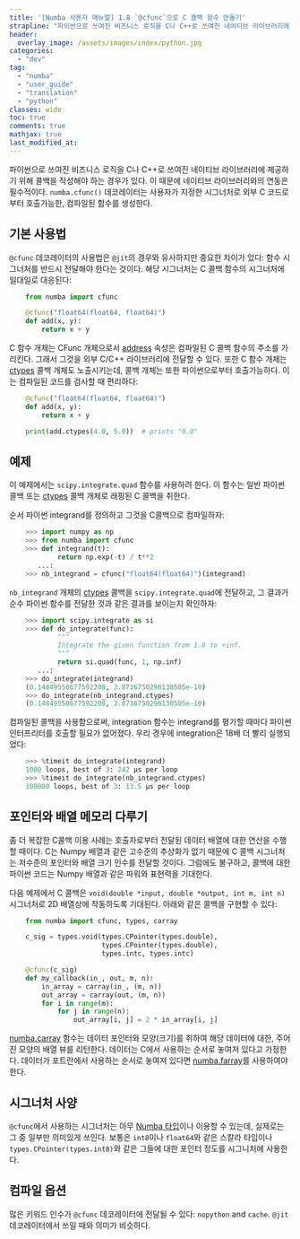 ```yaml
---
title: '[Numba 사용자 매뉴얼] 1.8 `@cfunc`으로 C 콜백 함수 만들기'
strapline: "파이썬으로 쓰여진 비즈니스 로직을 C나 C++로 쓰여진 네이티브 라이브러리에 제공하기 위해 콜백을 작성해야 하는 경우가 있다."
header:
  overlay_image: /assets/images/index/python.jpg
categories:
  - "dev"
tag:
  - "numba"
  - "user_guide"
  - "translation"
  - "python"
classes: wide
toc: true
comments: true
mathjax: true
last_modified_at: 
---
```


파이썬으로 쓰여진 비즈니스 로직을 C나 C++로 쓰여진 네이티브 라이브러리에 제공하기 위해 콜백을 작성해야 하는 경우가 있다.
이 때문에 네이티브 라이브러리와의 연동은 필수적이다.
`numba.cfunc()` 데코레이터는 사용자가 지정한 시그너처로 외부 C 코드로부터 호출가능한, 컴파일된 함수를 생성한다.

## 기본 사용법

`@cfunc` 데코레이터의 사용법은 `@jit`의 경우와 유사하지만 중요한 차이가 있다:
함수 시그너처를 반드시 전달해야 한다는 것이다.
해당 시그너처는 C 콜백 함수의 시그너처에 일대일로 대응된다:

```python
    from numba import cfunc

    @cfunc("float64(float64, float64)")
    def add(x, y):
        return x + y
```

C 함수 개체는 CFunc 개체으로서 [address](http://numba.pydata.org/numba-doc/latest/reference/jit-compilation.html#CFunc.address) 속성은 컴파일된 C 콜백 함수의 주소를 가리킨다.
그래서 그것을 외부 C/C++ 라이브러리에 전달할 수 있다.
또한 C 함수 개체는 [ctypes](https://docs.python.org/3/library/ctypes.html#module-ctypes) 콜백 개체도 노출시키는데, 콜백 개체는 또한 파이썬으로부터 호출가능하다.
이는 컴파일된 코드를 검사할 때 편리하다:

```python
    @cfunc("float64(float64, float64)")
    def add(x, y):
        return x + y

    print(add.ctypes(4.0, 5.0))  # prints "9.0"
```

## 예제

이 예제에서는 `scipy.integrate.quad` 함수를 사용하려 한다.
이 함수는 일반 파이썬 콜백 또는 [ctypes](https://docs.python.org/3/library/ctypes.html#module-ctypes) 콜백 개체로 래핑된 C 콜백을 취한다.

순서 파이썬 integrand를 정의하고 그것을 C콜백으로 컴파일하자:

```python
    >>> import numpy as np
    >>> from numba import cfunc
    >>> def integrand(t):
            return np.exp(-t) / t**2
       ...:
    >>> nb_integrand = cfunc("float64(float64)")(integrand)
```

`nb_integrand` 개체의 [ctypes](https://docs.python.org/3/library/ctypes.html#module-ctypes) 콜백을 `scipy.integrate.quad`에 전달하고,
그 결과가 순수 파이썬 함수를 전달한 것과 같은 결과를 보이는지 확인하자:

```python
    >>> import scipy.integrate as si
    >>> def do_integrate(func):
            """
            Integrate the given function from 1.0 to +inf.
            """
            return si.quad(func, 1, np.inf)
       ...:
    >>> do_integrate(integrand)
    (0.14849550677592208, 3.8736750296130505e-10)
    >>> do_integrate(nb_integrand.ctypes)
    (0.14849550677592208, 3.8736750296130505e-10)
```

컴파일된 콜백을 사용함으로써, integration 함수는 integrand를 평가할 때마다 파이썬 인터프리터를 호출할 필요가 없어졌다.
우리 경우에 integration은 18배 더 빨리 실행되었다:

```python
    >>> %timeit do_integrate(integrand)
    1000 loops, best of 3: 242 µs per loop
    >>> %timeit do_integrate(nb_integrand.ctypes)
    100000 loops, best of 3: 13.5 µs per loop
```

## 포인터와 배열 메모리 다루기

좀 더 복잡한 C콜백 이용 사례는 호출자로부터 전달된 데이터 배열에 대한 연산을 수행할 때이다.
C는 Numpy 배열과 같은 고수준의 추상화가 없기 때문에 C 콜백 시그너처는 저수준의 포인터와 배열 크기 인수를 전달할 것이다. 
그럼에도 불구하고, 콜백에 대한 파이썬 코드는 Numpy 배열과 같은 파워와 표현력을 기대한다.

다음 예제에서 C 콜백은 `void(double *input, double *output, int m, int n)` 시그너처로 2D 배열상에 작동하도록 기대된다.
아래와 같은 콜백을 구현할 수 있다:

```python
    from numba import cfunc, types, carray

    c_sig = types.void(types.CPointer(types.double),
                       types.CPointer(types.double),
                       types.intc, types.intc)

    @cfunc(c_sig)
    def my_callback(in_, out, m, n):
        in_array = carray(in_, (m, n))
        out_array = carray(out, (m, n))
        for i in range(m):
            for j in range(n):
                out_array[i, j] = 2 * in_array[i, j]
```

[numba.carray](http://numba.pydata.org/numba-doc/latest/reference/utils.html#numba.carray) 함수는 데이터 포인터와 모양(크기)를 취하여 해당 데이터에 대한, 주어진 모양의 배열 뷰를 리턴한다.
데이터는 C에서 사용하는 순서로 놓여져 있다고 가정한다. 
데이터가 포트란에서 사용하는 순서로 놓여져 있다면 [numba.farray](http://numba.pydata.org/numba-doc/latest/reference/utils.html#numba.farray)를 사용하여야 한다.

## 시그너처 사양

`@cfunc`에서 사용하는 시그너처는 아무 [Numba 타입](http://numba.pydata.org/numba-doc/latest/reference/types.html#numba-types)이나 이용할 수 있는데, 
실제로는 그 중 일부만 의미있게 쓰인다.
보통은 `int8`이나 `float64`와 같은 스칼라 타입이나 `types.CPointer(types.int8)`와 같은 그들에 대한 포인터 정도를 시그니처에 사용한다.

## 컴파일 옵션

많은 키워드 인수가 `@cfunc` 데코레이터에 전달될 수 있다: `nopython` and `cache`. 
`@jit` 데코레이터에서 쓰일 때와 의미가 비슷하다.

